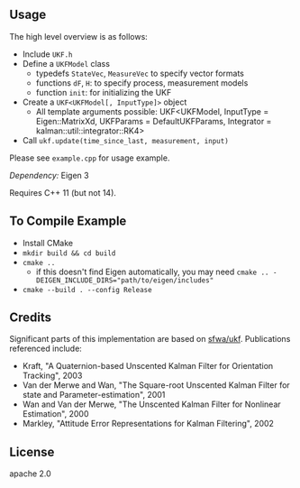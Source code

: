 ## Usage

The high level overview is as follows:
- Include `UKF.h`
- Define a `UKFModel` class
  - typedefs `StateVec`, `MeasureVec` to specify vector formats
  - functions `dF`, `H`: to specify process, measurement models 
  - function `init`: for initializing the UKF
- Create a `UKF<UKFModel[, InputType]>` object
  - All template arguments possible: UKF<UKFModel, InputType = Eigen::MatrixXd, UKFParams = DefaultUKFParams<UKFModel>, Integrator = kalman::util::integrator::RK4>
- Call `ukf.update(time_since_last, measurement, input)`

Please see `example.cpp` for usage example.

*Dependency:* Eigen 3

Requires C++ 11 (but not 14).

## To Compile Example

- Install CMake
- `mkdir build && cd build`
- `cmake ..`
  - if this doesn't find Eigen automatically, you may need `cmake .. -DEIGEN_INCLUDE_DIRS="path/to/eigen/includes"`
- `cmake --build . --config Release`

## Credits

Significant parts of this implementation are based on [sfwa/ukf](https://github.com/sfwa/ukf). Publications referenced include:

- Kraft, "A Quaternion-based Unscented Kalman Filter for Orientation Tracking", 2003
- Van der Merwe and Wan, "The Square-root Unscented Kalman Filter for state and Parameter-estimation", 2001
- Wan and Van der Merwe, "The Unscented Kalman Filter for Nonlinear Estimation", 2000
- Markley, "Attitude Error Representations for Kalman Filtering", 2002

## License

apache 2.0
